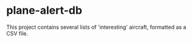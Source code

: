 # plane-alert-db
This project contains several lists of 'interesting' aircraft, formatted as a CSV file. 

